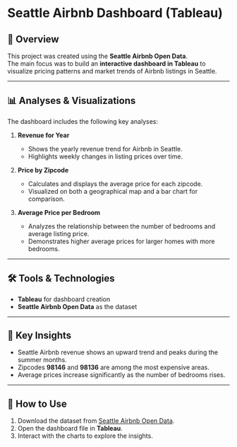 # Seattle Airbnb Dashboard (Tableau)

## 📌 Overview  
This project was created using the **Seattle Airbnb Open Data**.  
The main focus was to build an **interactive dashboard in Tableau** to visualize pricing patterns and market trends of Airbnb listings in Seattle.  

---

## 📊 Analyses & Visualizations  
The dashboard includes the following key analyses:  

1. **Revenue for Year**  
   - Shows the yearly revenue trend for Airbnb in Seattle.  
   - Highlights weekly changes in listing prices over time.  

2. **Price by Zipcode**  
   - Calculates and displays the average price for each zipcode.  
   - Visualized on both a geographical map and a bar chart for comparison.  

3. **Average Price per Bedroom**  
   - Analyzes the relationship between the number of bedrooms and average listing price.  
   - Demonstrates higher average prices for larger homes with more bedrooms.  

---

## 🛠 Tools & Technologies  
- **Tableau** for dashboard creation  
- **Seattle Airbnb Open Data** as the dataset  

---

## 📌 Key Insights  
- Seattle Airbnb revenue shows an upward trend and peaks during the summer months.  
- Zipcodes **98146** and **98136** are among the most expensive areas.  
- Average prices increase significantly as the number of bedrooms rises.  

---

## 🚀 How to Use  
1. Download the dataset from [Seattle Airbnb Open Data](https://www.kaggle.com/airbnb/seattle/data).  
2. Open the dashboard file in **Tableau**.  
3. Interact with the charts to explore the insights.  
